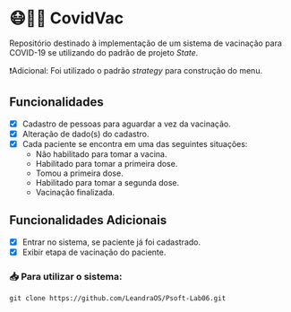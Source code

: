 # 😷:syringe:🦠 CovidVac
Repositório destinado à implementação de um sistema de vacinação para COVID-19 se utilizando do padrão de projeto *State*.

❗Adicional: Foi utilizado o padrão *strategy* para construção do menu.

## Funcionalidades

- [X] Cadastro de pessoas para aguardar a vez da vacinação.
- [X] Alteração de dado(s) do cadastro.
- [X] Cada paciente se encontra em uma das seguintes situações:
    - Não habilitado para tomar a vacina.
    - Habilitado para tomar a primeira dose.
    - Tomou a primeira dose.
    - Habilitado para tomar a segunda dose.
    - Vacinação finalizada.

## Funcionalidades Adicionais
- [X] Entrar no sistema, se paciente já foi cadastrado.
- [X] Exibir etapa de vacinação do paciente.

### :inbox_tray: Para utilizar o sistema: 

```git clone https://github.com/LeandraOS/Psoft-Lab06.git``` 